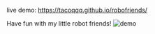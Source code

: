 live demo: https://tacoqqq.github.io/robofriends/

Have fun with my little robot friends!
![demo]('./demo.jpg')
